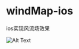 # windMap-ios
ios实现风流场效果

![Alt Text](https://github.com/ludawei/windMap-ios/blob/master/windmap1.gif)
